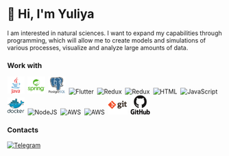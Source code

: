 # 👋 Hi, I'm Yuliya 

I am interested in natural sciences. I want to expand my capabilities through programming, which will allow me to create models and simulations of various processes, visualize and analyze large amounts of data.

### Work with
 
<div>
  <img src="https://github.com/devicons/devicon/blob/master/icons/java/java-original-wordmark.svg" title="Java" alt="Java" width="40" height="40"/>&nbsp;
  <img src="https://github.com/devicons/devicon/blob/master/icons/spring/spring-original-wordmark.svg" title="Spring" alt="Spring" width="40" height="40"/>&nbsp;
  <img src="https://github.com/devicons/devicon/blob/master/icons/postgresql/postgresql-original-wordmark.svg" title="Material UI" alt="Material UI" width="40" height="40"/>&nbsp;
  <img src="https://courses.javacodegeeks.com/wp-content/uploads/2021/03/hibernate-logo-2048x2048.jpg" title="Flutter" alt="Flutter" width="45" height="45"/>&nbsp;
  <img src="http://www.universidadejava.com.br/images/teaser-jpa.png" title="Redux" alt="Redux " width="70" height="48"/>&nbsp;
  <img src="https://tse3.mm.bing.net/th?id=OIP.Is1rWyzkw16wMQEC_rXoVwHaEN&pid=15.1" title="Redux" alt="Redux "width="57" height="30"/>&nbsp;
  <img src="https://img1.daumcdn.net/thumb/R1280x0/?scode=mtistory2&fname=https%3A%2F%2Fblog.kakaocdn.net%2Fdn%2FQB9uT%2Fbtr1TTmiH5N%2FOA0h1890RQR80qYwx3NPvk%2Fimg.webp" title="HTML5" alt="HTML" width="50" height="40"/>&nbsp;
  <img src="https://javapro.ir/uploadfile/file_portal/site_2237_web/file_portal_end/%D8%A8%D8%AE%D8%B4-%D9%85%D8%AD%D8%AA%D9%88%D8%A7%DB%8C%DB%8C-%D8%B3%D8%A7%DB%8C%D8%AA/%D9%88%D8%A8%D9%84%D8%A7%DA%AF/%D9%85%D9%82%D8%A7%D9%84%D8%A7%D8%AA-%D8%AC%D8%A7%D9%88%D8%A7/4.png" title="JavaScript" alt="JavaScript" width="40" height="40"/>&nbsp;
  <img src="https://github.com/devicons/devicon/blob/master/icons/docker/docker-original-wordmark.svg" title="Firebase" alt="Firebase" width="40" height="40"/>&nbsp;
  <img src="https://logodix.com/logo/1593293.png" title="NodeJS" alt="NodeJS" width="40" height="40"/>&nbsp;
 <img src="https://www.ayrshare.com/wp-content/uploads/postman-logo-orange-stacked.png" title="AWS" alt="AWS" width="42" height="40"/>&nbsp;
 <img src="https://stackjava.com/wp-content/uploads/2018/05/swagger-icon.png" title="AWS" alt="AWS" width="45" height="45"/>&nbsp;
 <img src="https://github.com/devicons/devicon/blob/master/icons/git/git-original-wordmark.svg" title="AWS" alt="AWS" width="45" height="45"/>&nbsp;
  <img src="https://github.com/devicons/devicon/blob/master/icons/github/github-original-wordmark.svg" title="AWS" alt="AWS" width="45" height="45"/>&nbsp;
</div>

### Contacts
[![Telegram](https://img.shields.io/badge/-Telegram-090909?style=for-the-badge&logo=telegram&logoColor=27a0d9)](https://t.me/yuliyakondratt)

